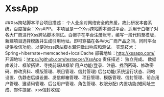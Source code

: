 # XssApp
##Xss跨站脚本平台项目描述：
个人业余对网络安全的热爱，故此研发本套系统，百度搜索：XssAPP。
本项目是一个Xss跨站脚本测试平台，适用于白帽子对各大厂商进行Xss跨站脚本测试。白帽子在平台注册账号，编写一段代码至模版，新建项目选择模版并生成引用地址。即可穿插在各##大厂商产品之间，同时平台提供收信功能。以便对xss跨站脚本漏洞做出响应和测试。
实现技术：Spring+hibernate+memcached+localCache
部署地址：http://xssapp.com/
开源地址：https://github.com/testsecer/XssApp
责任描述：
独立完成。
数据库设计、框架搭建、寻找前端UI框架
用户功能(登录、注册、找回密码、修改密码、修改资料、模版管理、项目管理、信封管理)
后台功能(系统运行状态、网站设置、伪静态后缀设置、发信邮箱管理、项目管理、模版管理、信封管理、前台用户管理、邀请码管理、后台用户管理、角色管理、权限分配)
内置功能(短网址生成、邮件提醒、xss信封收信)
